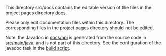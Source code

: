 This directory src/docs contains the editable version of the files in the
project pages directory [docs](../docs).

Please only edit documentation files within this directory.
The corresponding files in the project pages directory should not be edited.

Note: the Javadoc in [docs/api](../docs/api) is generated from the source
code in [src/main/java](../src/main/java), and is not part of this directory.
See the configuration of the javadoc task in the [build script](../build.gradle).
